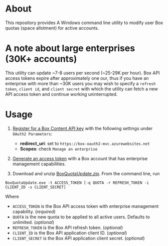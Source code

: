 # About
This repository provides A Windows command line utility to modify user Box quotas (space allotment) for active accounts. 

# A note about large enterprises (30K+ accounts)
This utility can update ~7-8 users per second (~25-29K per hour). Box API access tokens expire after approximately one our, thus if you have an enterprise with more than ~30K users you may wish to specify a `refresh token`, `client id`, and `client secret` with which the utility can fetch a new API access token and continue working uninterrupted.

# Usage
1. [Register for a Box Content API key](https://iu.app.box.com/developers/services/edit/) with the following settings under `OAuth2 Parameters`:
   + **redirect_uri**: set to `https://box-oauth2-mvc.azurewebsites.net`
   + **Scopes**: check `Manage an enterprise`

2. [Generate an access token](https://box-oauth2-mvc.azurewebsites.net/) with a Box account that has enterprise management capabilities.

3. Download and unzip [BoxQuotaUpdate.zip](https://github.com/box-community/update-quota/blob/master/artifacts/BoxQuotaUpdate.zip). From the command line, run

`BoxQuotaUpdate.exe -t ACCESS_TOKEN [-q QUOTA -r REFRESH_TOKEN -i CLIENT_ID -s CLIENT_SECRET]`

Where 
+ `ACCESS_TOKEN` is the Box API access token with enterprise management capability. (*required*)
+ `QUOTA` is the new quota to be applied to all active users. Defaults to unlimited. (*optional*)
+ `REFRESH_TOKEN` is the Box API refresh token. (*optional*)
+ `CLIENT_ID` is the Box API application client ID. (*optional*)
+ `CLIENT_SECRET` is the Box API application client secret. (*optional*)
